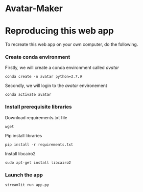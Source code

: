 # Avatar-Maker

# Reproducing this web app
To recreate this web app on your own computer, do the following.

### Create conda environment
Firstly, we will create a conda environment called *avatar*
```
conda create -n avatar python=3.7.9
```
Secondly, we will login to the *avatar* environement
```
conda activate avatar
```
### Install prerequisite libraries

Download requirements.txt file

```
wget 

```

Pip install libraries
```
pip install -r requirements.txt
```

Install libcairo2
```
sudo apt-get install libcairo2
```

###  Launch the app

```
streamlit run app.py
```
